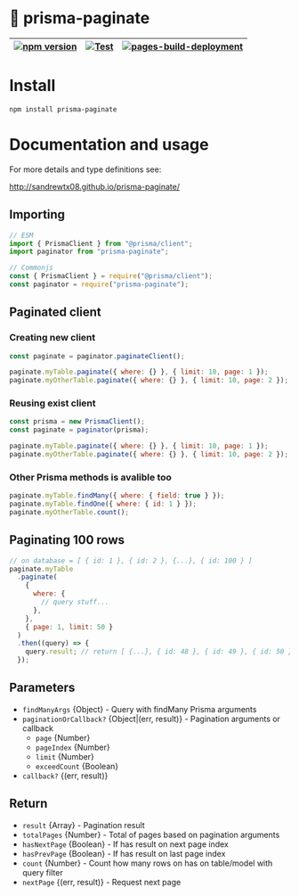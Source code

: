 # 📖 prisma-paginate

| [![npm version](https://badge.fury.io/js/prisma-paginate.svg)](https://badge.fury.io/js/prisma-paginate) | [![Test](https://github.com/sandrewTx08/prisma-paginate/actions/workflows/test.yaml/badge.svg)](https://github.com/sandrewTx08/prisma-paginate/actions/workflows/test.yaml) | [![pages-build-deployment](https://github.com/sandrewTx08/prisma-paginate/actions/workflows/pages/pages-build-deployment/badge.svg)](https://github.com/sandrewTx08/prisma-paginate/actions/workflows/pages/pages-build-deployment) |
| -------------------------------------------------------------------------------------------------------- | --------------------------------------------------------------------------------------------------------------------------------------------------------------------------- | ----------------------------------------------------------------------------------------------------------------------------------------------------------------------------------------------------------------------------------- |

# Install

`npm install prisma-paginate`

# Documentation and usage

For more details and type definitions see:

http://sandrewtx08.github.io/prisma-paginate/

## Importing

```js
// ESM
import { PrismaClient } from "@prisma/client";
import paginator from "prisma-paginate";

// Commonjs
const { PrismaClient } = require("@prisma/client");
const paginator = require("prisma-paginate");
```

## Paginated client

### Creating new client

```js
const paginate = paginator.paginateClient();

paginate.myTable.paginate({ where: {} }, { limit: 10, page: 1 });
paginate.myOtherTable.paginate({ where: {} }, { limit: 10, page: 2 });
```

### Reusing exist client

```js
const prisma = new PrismaClient();
const paginate = paginator(prisma);

paginate.myTable.paginate({ where: {} }, { limit: 10, page: 1 });
paginate.myOtherTable.paginate({ where: {} }, { limit: 10, page: 2 });
```

### Other Prisma methods is avalible too

```js
paginate.myTable.findMany({ where: { field: true } });
paginate.myTable.findOne({ where: { id: 1 } });
paginate.myOtherTable.count();
```

## Paginating 100 rows

```js
// on database = [ { id: 1 }, { id: 2 }, {...}, { id: 100 } ]
paginate.myTable
  .paginate(
    {
      where: {
        // query stuff...
      },
    },
    { page: 1, limit: 50 }
  )
  .then((query) => {
    query.result; // return [ {...}, { id: 48 }, { id: 49 }, { id: 50 } ]
  });
```

## Parameters

- `findManyArgs` {Object} - Query with findMany Prisma arguments
- `paginationOrCallback?` {Object|(err, result)} - Pagination arguments or callback
  - `page` {Number}
  - `pageIndex` {Number}
  - `limit` {Number}
  - `exceedCount` {Boolean}
- `callback?` {(err, result)}

## Return

- `result` {Array} - Pagination result
- `totalPages` {Number} - Total of pages based on pagination arguments
- `hasNextPage` {Boolean} - If has result on next page index
- `hasPrevPage` {Boolean} - If has result on last page index
- `count` {Number} - Count how many rows on has on table/model with query filter
- `nextPage` {(err, result)} - Request next page
